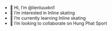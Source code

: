 - 👋 Hi, I’m @lienluuxkn1
- 👀 I’m interested in Inline skating
- 🌱 I’m currently learning Inline skating
- 💞️ I’m looking to collaborate on Hung Phat Sport

<!---
lienluuxkn1/lienluuxkn1 is a ✨ special ✨ repository because its `README.md` (this file) appears on your GitHub profile.
You can click the Preview link to take a look at your changes.
--->
